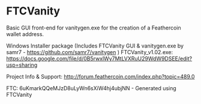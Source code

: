 FTCVanity
=========

Basic GUI front-end for vanitygen.exe for the creation of a Feathercoin wallet address.

Windows Installer package (Includes FTCVanity GUI & vanitygen.exe by samr7 - https://github.com/samr7/vanitygen )
FTCVanity_v1.02.exe:
https://docs.google.com/file/d/0B5rwxlWy7MtLVXRuU29WdW9DSEE/edit?usp=sharing


Project Info & Support:
http://forum.feathercoin.com/index.php?topic=489.0


FTC: 6uKmarkQQeMJzD8uLyWn6sXiW4hj4ubjNN - Generated using FTCVanity


